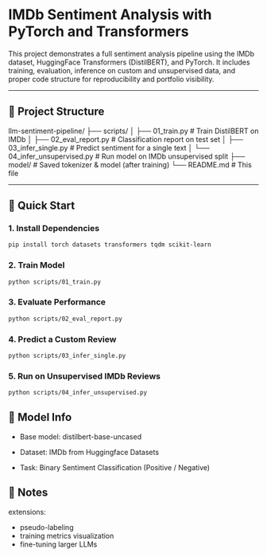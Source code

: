 # IMDb Sentiment Analysis with PyTorch and Transformers

This project demonstrates a full sentiment analysis pipeline using the IMDb dataset, HuggingFace Transformers (DistilBERT), and PyTorch. It includes training, evaluation, inference on custom and unsupervised data, and proper code structure for reproducibility and portfolio visibility.

---

## 📂 Project Structure
llm-sentiment-pipeline/
├── scripts/
│   ├── 01_train.py              # Train DistilBERT on IMDb
│   ├── 02_eval_report.py        # Classification report on test set
│   ├── 03_infer_single.py       # Predict sentiment for a single text
│   └── 04_infer_unsupervised.py # Run model on IMDb unsupervised split
├── model/                       # Saved tokenizer & model (after training)
└── README.md                    # This file

---

## 🚀 Quick Start

### 1. Install Dependencies
```bash
pip install torch datasets transformers tqdm scikit-learn
```
### 2. Train Model
```bash
python scripts/01_train.py
```
### 3. Evaluate Performance
```bash
python scripts/02_eval_report.py
```
### 4. Predict a Custom Review
```bash
python scripts/03_infer_single.py
```
### 5. Run on Unsupervised IMDb Reviews
```bash
python scripts/04_infer_unsupervised.py
```

## 🧪 Model Info
  - Base model: distilbert-base-uncased

  - Dataset: IMDb from Huggingface Datasets

  - Task: Binary Sentiment Classification (Positive / Negative)

## 📌 Notes
extensions:
  - pseudo-labeling
  - training metrics visualization
  - fine-tuning larger LLMs
